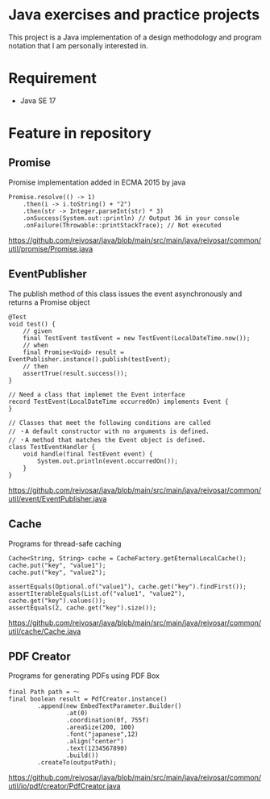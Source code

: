 # Java exercises and practice projects 

This project is a Java implementation of a design methodology and program notation that I am personally interested in.

# Requirement

* Java SE 17

# Feature in repository
## Promise

  Promise implementation added in ECMA 2015 by java
```
Promise.resolve(() -> 1)
    .then(i -> i.toString() + "2")
    .then(str -> Integer.parseInt(str) * 3)
    .onSuccess(System.out::println) // Output 36 in your console
    .onFailure(Throwable::printStackTrace); // Not executed
```
https://github.com/reivosar/java/blob/main/src/main/java/reivosar/common/util/promise/Promise.java

## EventPublisher

  The publish method of this class issues the event asynchronously and returns a Promise object
```
@Test
void test() {
    // given
    final TestEvent testEvent = new TestEvent(LocalDateTime.now());
    // when
    final Promise<Void> result = EventPublisher.instance().publish(testEvent);
    // then
    assertTrue(result.success());
}
 
// Need a class that implemet the Event interface
record TestEvent(LocalDateTime occurredOn) implements Event {
}

// Classes that meet the following conditions are called
// ・A default constructor with no arguments is defined.
// ・A method that matches the Event object is defined.
class TestEventHandler {
    void handle(final TestEvent event) {
        System.out.println(event.occurredOn());
    }
}
```
https://github.com/reivosar/java/blob/main/src/main/java/reivosar/common/util/event/EventPublisher.java

## Cache

  Programs for thread-safe caching
```
Cache<String, String> cache = CacheFactory.getEternalLocalCache();
cache.put("key", "value1");
cache.put("key", "value2");

assertEquals(Optional.of("value1"), cache.get("key").findFirst());
assertIterableEquals(List.of("value1", "value2"), cache.get("key").values());
assertEquals(2, cache.get("key").size());
```
https://github.com/reivosar/java/blob/main/src/main/java/reivosar/common/util/cache/Cache.java

## PDF Creator

  Programs for generating PDFs using PDF Box
```
final Path path = ～
final boolean result = PdfCreator.instance()
        .append(new EmbedTextParameter.Builder()
                .at(0)
                .coordination(0f, 755f)
                .areaSize(200, 100)
                .font("japanese",12)
                .align("center")
                .text(1234567890)
                .build())
        .createTo(outputPath);
```
https://github.com/reivosar/java/blob/main/src/main/java/reivosar/common/util/io/pdf/creator/PdfCreator.java
